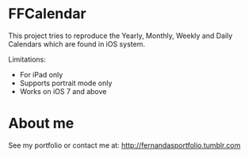 FFCalendar
==========

This project tries to reproduce the Yearly, Monthly, Weekly and Daily Calendars which are found in iOS system.

Limitations: 
- For iPad only
- Supports portrait mode only
- Works on iOS 7 and above

About me
==========

See my portfolio or contact me at: http://fernandasportfolio.tumblr.com
